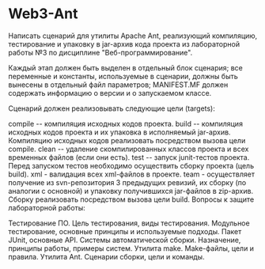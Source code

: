 # Web3-Ant
Написать сценарий для утилиты Apache Ant, реализующий компиляцию, тестирование и упаковку в jar-архив кода проекта из лабораторной работы №3 по дисциплине "Веб-программирование".

Каждый этап должен быть выделен в отдельный блок сценария; все переменные и константы, используемые в сценарии, должны быть вынесены в отдельный файл параметров; MANIFEST.MF должен содержать информацию о версии и о запускаемом классе.

Cценарий должен реализовывать следующие цели (targets):

compile -- компиляция исходных кодов проекта.
build -- компиляция исходных кодов проекта и их упаковка в исполняемый jar-архив. Компиляцию исходных кодов реализовать посредством вызова цели compile.
clean -- удаление скомпилированных классов проекта и всех временных файлов (если они есть).
test -- запуск junit-тестов проекта. Перед запуском тестов необходимо осуществить сборку проекта (цель build).
xml - валидация всех xml-файлов в проекте.
team - осуществляет получение из svn-репозитория 3 предыдущих ревизий, их сборку (по аналогии с основной) и упаковку получившихся jar-файлов в zip-архив. Сборку реализовать посредством вызова цели build.
Вопросы к защите лабораторной работы:

Тестирование ПО. Цель тестирования, виды тестирования.
Модульное тестирование, основные принципы и используемые подходы.
Пакет JUnit, основные API.
Системы автоматической сборки. Назначение, принципы работы, примеры систем.
Утилита make. Make-файлы, цели и правила.
Утилита Ant. Сценарии сборки, цели и команды.
